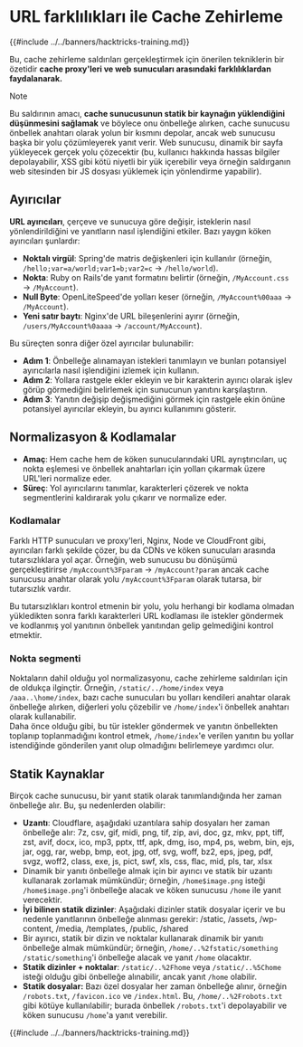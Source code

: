 # URL farklılıkları ile Cache Zehirleme

{{#include ../../banners/hacktricks-training.md}}

Bu, cache zehirleme saldırıları gerçekleştirmek için önerilen tekniklerin bir özetidir **cache proxy'leri ve web sunucuları arasındaki farklılıklardan faydalanarak.**

> [!NOTE]
> Bu saldırının amacı, **cache sunucusunun statik bir kaynağın yüklendiğini düşünmesini sağlamak** ve böylece onu önbelleğe alırken, cache sunucusu önbellek anahtarı olarak yolun bir kısmını depolar, ancak web sunucusu başka bir yolu çözümleyerek yanıt verir. Web sunucusu, dinamik bir sayfa yükleyecek gerçek yolu çözecektir (bu, kullanıcı hakkında hassas bilgiler depolayabilir, XSS gibi kötü niyetli bir yük içerebilir veya örneğin saldırganın web sitesinden bir JS dosyası yüklemek için yönlendirme yapabilir).

## Ayırıcılar

**URL ayırıcıları**, çerçeve ve sunucuya göre değişir, isteklerin nasıl yönlendirildiğini ve yanıtların nasıl işlendiğini etkiler. Bazı yaygın köken ayırıcıları şunlardır:

- **Noktalı virgül**: Spring'de matris değişkenleri için kullanılır (örneğin, `/hello;var=a/world;var1=b;var2=c` → `/hello/world`).
- **Nokta**: Ruby on Rails'de yanıt formatını belirtir (örneğin, `/MyAccount.css` → `/MyAccount`).
- **Null Byte**: OpenLiteSpeed'de yolları keser (örneğin, `/MyAccount%00aaa` → `/MyAccount`).
- **Yeni satır baytı**: Nginx'de URL bileşenlerini ayırır (örneğin, `/users/MyAccount%0aaaa` → `/account/MyAccount`).

Bu süreçten sonra diğer özel ayırıcılar bulunabilir:

- **Adım 1**: Önbelleğe alınamayan istekleri tanımlayın ve bunları potansiyel ayırıcılarla nasıl işlendiğini izlemek için kullanın.
- **Adım 2**: Yollara rastgele ekler ekleyin ve bir karakterin ayırıcı olarak işlev görüp görmediğini belirlemek için sunucunun yanıtını karşılaştırın.
- **Adım 3**: Yanıtın değişip değişmediğini görmek için rastgele ekin önüne potansiyel ayırıcılar ekleyin, bu ayırıcı kullanımını gösterir.

## Normalizasyon & Kodlamalar

- **Amaç**: Hem cache hem de köken sunucularındaki URL ayrıştırıcıları, uç nokta eşlemesi ve önbellek anahtarları için yolları çıkarmak üzere URL'leri normalize eder.
- **Süreç**: Yol ayırıcılarını tanımlar, karakterleri çözerek ve nokta segmentlerini kaldırarak yolu çıkarır ve normalize eder.

### **Kodlamalar**

Farklı HTTP sunucuları ve proxy'leri, Nginx, Node ve CloudFront gibi, ayırıcıları farklı şekilde çözer, bu da CDNs ve köken sunucuları arasında tutarsızlıklara yol açar. Örneğin, web sunucusu bu dönüşümü gerçekleştirirse `/myAccount%3Fparam` → `/myAccount?param` ancak cache sunucusu anahtar olarak yolu `/myAccount%3Fparam` olarak tutarsa, bir tutarsızlık vardır.

Bu tutarsızlıkları kontrol etmenin bir yolu, yolu herhangi bir kodlama olmadan yükledikten sonra farklı karakterleri URL kodlaması ile istekler göndermek ve kodlanmış yol yanıtının önbellek yanıtından gelip gelmediğini kontrol etmektir.

### Nokta segmenti

Noktaların dahil olduğu yol normalizasyonu, cache zehirleme saldırıları için de oldukça ilginçtir. Örneğin, `/static/../home/index` veya `/aaa..\home/index`, bazı cache sunucuları bu yolları kendileri anahtar olarak önbelleğe alırken, diğerleri yolu çözebilir ve `/home/index`'i önbellek anahtarı olarak kullanabilir.\
Daha önce olduğu gibi, bu tür istekler göndermek ve yanıtın önbellekten toplanıp toplanmadığını kontrol etmek, `/home/index`'e verilen yanıtın bu yollar istendiğinde gönderilen yanıt olup olmadığını belirlemeye yardımcı olur.

## Statik Kaynaklar

Birçok cache sunucusu, bir yanıt statik olarak tanımlandığında her zaman önbelleğe alır. Bu, şu nedenlerden olabilir:

- **Uzantı**: Cloudflare, aşağıdaki uzantılara sahip dosyaları her zaman önbelleğe alır: 7z, csv, gif, midi, png, tif, zip, avi, doc, gz, mkv, ppt, tiff, zst, avif, docx, ico, mp3, pptx, ttf, apk, dmg, iso, mp4, ps, webm, bin, ejs, jar, ogg, rar, webp, bmp, eot, jpg, otf, svg, woff, bz2, eps, jpeg, pdf, svgz, woff2, class, exe, js, pict, swf, xls, css, flac, mid, pls, tar, xlsx
- Dinamik bir yanıtı önbelleğe almak için bir ayırıcı ve statik bir uzantı kullanarak zorlamak mümkündür; örneğin, `/home$image.png` isteği `/home$image.png`'i önbelleğe alacak ve köken sunucusu `/home` ile yanıt verecektir.
- **İyi bilinen statik dizinler**: Aşağıdaki dizinler statik dosyalar içerir ve bu nedenle yanıtlarının önbelleğe alınması gerekir: /static, /assets, /wp-content, /media, /templates, /public, /shared
- Bir ayırıcı, statik bir dizin ve noktalar kullanarak dinamik bir yanıtı önbelleğe almak mümkündür; örneğin, `/home/..%2fstatic/something` `/static/something`'i önbelleğe alacak ve yanıt `/home` olacaktır.
- **Statik dizinler + noktalar**: `/static/..%2Fhome` veya `/static/..%5Chome` isteği olduğu gibi önbelleğe alınabilir, ancak yanıt `/home` olabilir.
- **Statik dosyalar:** Bazı özel dosyalar her zaman önbelleğe alınır, örneğin `/robots.txt`, `/favicon.ico` ve `/index.html`. Bu, `/home/..%2Frobots.txt` gibi kötüye kullanılabilir; burada önbellek `/robots.txt`'i depolayabilir ve köken sunucusu `/home`'a yanıt verebilir.

{{#include ../../banners/hacktricks-training.md}}
